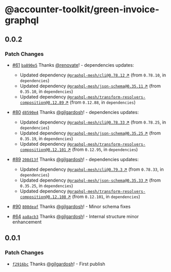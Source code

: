 # @accounter-toolkit/green-invoice-graphql

## 0.0.2

### Patch Changes

- [#61](https://github.com/gilgardosh/accounter-toolkit/pull/61) [`ba890e5`](https://github.com/gilgardosh/accounter-toolkit/commit/ba890e535002ac793e6cc0b1dd992bb790af67d3) Thanks [@renovate](https://github.com/apps/renovate)! - dependencies updates:

  - Updated dependency [`@graphql-mesh/cli@0.78.12` ↗︎](https://www.npmjs.com/package/@graphql-mesh/cli/v/0.78.12) (from `0.78.10`, in `dependencies`)
  - Updated dependency [`@graphql-mesh/json-schema@0.35.11` ↗︎](https://www.npmjs.com/package/@graphql-mesh/json-schema/v/0.35.11) (from `0.35.10`, in `dependencies`)
  - Updated dependency [`@graphql-mesh/transform-resolvers-composition@0.12.89` ↗︎](https://www.npmjs.com/package/@graphql-mesh/transform-resolvers-composition/v/0.12.89) (from `0.12.88`, in `dependencies`)

- [#80](https://github.com/gilgardosh/accounter-toolkit/pull/80) [`d8590e4`](https://github.com/gilgardosh/accounter-toolkit/commit/d8590e473881e7bd33817d2ee2fdb67141599373) Thanks [@gilgardosh](https://github.com/gilgardosh)! - dependencies updates:

  - Updated dependency [`@graphql-mesh/cli@0.78.33` ↗︎](https://www.npmjs.com/package/@graphql-mesh/cli/v/0.78.33) (from `0.78.25`, in `dependencies`)
  - Updated dependency [`@graphql-mesh/json-schema@0.35.25` ↗︎](https://www.npmjs.com/package/@graphql-mesh/json-schema/v/0.35.25) (from `0.35.19`, in `dependencies`)
  - Updated dependency [`@graphql-mesh/transform-resolvers-composition@0.12.101` ↗︎](https://www.npmjs.com/package/@graphql-mesh/transform-resolvers-composition/v/0.12.101) (from `0.12.95`, in `dependencies`)

- [#89](https://github.com/gilgardosh/accounter-toolkit/pull/89) [`208d13f`](https://github.com/gilgardosh/accounter-toolkit/commit/208d13fe26273f6ef80bfbc1a62528e06c59cd68) Thanks [@gilgardosh](https://github.com/gilgardosh)! - dependencies updates:

  - Updated dependency [`@graphql-mesh/cli@0.79.3` ↗︎](https://www.npmjs.com/package/@graphql-mesh/cli/v/0.79.3) (from `0.78.33`, in `dependencies`)
  - Updated dependency [`@graphql-mesh/json-schema@0.35.33` ↗︎](https://www.npmjs.com/package/@graphql-mesh/json-schema/v/0.35.33) (from `0.35.25`, in `dependencies`)
  - Updated dependency [`@graphql-mesh/transform-resolvers-composition@0.12.108` ↗︎](https://www.npmjs.com/package/@graphql-mesh/transform-resolvers-composition/v/0.12.108) (from `0.12.101`, in `dependencies`)

- [#90](https://github.com/gilgardosh/accounter-toolkit/pull/90) [`800deaf`](https://github.com/gilgardosh/accounter-toolkit/commit/800deaf0c7ebc5d2450510791eda39f89c7b4df8) Thanks [@gilgardosh](https://github.com/gilgardosh)! - Minor schema fixes

- [#64](https://github.com/gilgardosh/accounter-toolkit/pull/64) [`aa8acb3`](https://github.com/gilgardosh/accounter-toolkit/commit/aa8acb39ed2d21336fcfe45b1b229975ee9d722b) Thanks [@gilgardosh](https://github.com/gilgardosh)! - Internal structure minor enhancement

## 0.0.1

### Patch Changes

- [`f2916bc`](https://github.com/gilgardosh/accounter-toolkit/commit/f2916bc3a20aa6028845dd068506b62e319d9546) Thanks [@gilgardosh](https://github.com/gilgardosh)! - First publish
